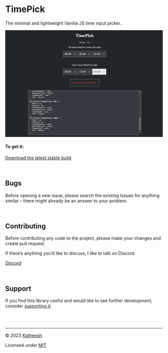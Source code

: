 # TimePick  
The minimal and lightweight Vanilla JS time input picker.

<img src="https://github.com/Spoon3er/TimePick.js/blob/master/Screenshot.png?raw=true" />

#### To get it:

[Download the latest stable build](https://github.com/Katheesh/TimePick.js/archive/refs/tags/v1.0.zip)

<br>

## Bugs

Before opening a new issue, please search the existing Issues for anything similar – there might already be an answer to your problem.

<br>

## Contributing

Before contributing any code to the project, please make your changes and create pull request.

If there’s anything you’d like to discuss, I like to talk on Discord.

[Discord](https://discord.gg/jGPuqrfj)

<br>

## Support

If you find this library useful and would like to see further development, consider [supporting it](mailto:ikatheesh@gmail.com).

<br><br>

---

© 2023 [Katheesh](https://www.linkedin.com/in/katheeskumar/)

Licensed under [MIT](https://opensource.org/license/mit/)
